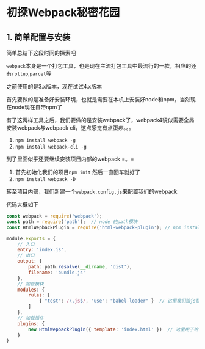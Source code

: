 # 初探Webpack秘密花园

## 1. 简单配置与安装

简单总结下这段时间的探索吧

`webpack`本身是一个打包工具，也是现在主流打包工具中最流行的一款，相应的还有`rollup`,`parcel`等

之前使用的是3.x版本，现在试试4.x版本

首先要做的是准备好安装环境，也就是需要在本机上安装好node和npm，当然现在node现在自带npm了

有了这两样工具之后，我们要做的是安装webpack了，webpack4貌似需要全局安装webpack与webpack cli，这点感觉有点蛋疼。。。

1. `npm install webpack -g`
2. `npm install webpack-cli -g`

到了里面似乎还要继续安装项目内部的webpack =。=

1. 首先初始化我们的项目`npm init` 然后一直回车就好了
2. `npm install webpack -D`

转至项目内部，我们新建一个`webpack.config.js`来配置我们的webpack

代码大概如下

``` javascript
const webpack = require('webpack');
const path = require('path');  // node 的path模块
const HtmlWepbackPlugin = require('html-webpack-plugin'); // npm install -D html-webpack-plugin

module.exports = {
    // 入口
    entry: 'index.js',
    // 出口
    output: {
    	path: path.resolve(__dirname, 'dist'),
    	filename: 'bundle.js'
	},
    // 加载模块
    modules: {
        rules: [
            { "test": /\.js$/, "use": "babel-loader" }  // 这里我们给js配置一份babel
        ]
    },
    // 加载插件
    plugins: {
        new HtmlWepbackPlugin({ template: 'index.html' })  // 这里用于给html动态添加打包后的js文件
    }
}
```





